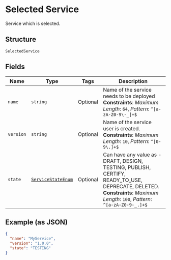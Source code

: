 
# Selected Service

Service which is selected.

## Structure

`SelectedService`

## Fields

| Name | Type | Tags | Description |
|  --- | --- | --- | --- |
| `name` | `string` | Optional | Name of the service needs to be deployed<br>**Constraints**: *Maximum Length*: `64`, *Pattern*: `^[a-zA-Z0-9\-_]+$` |
| `version` | `string` | Optional | Name of the service user is created.<br>**Constraints**: *Maximum Length*: `10`, *Pattern*: `^[0-9\.]+$` |
| `state` | [`ServiceStateEnum`](../../doc/models/service-state-enum.md) | Optional | Can have any value as - DRAFT, DESIGN, TESTING, PUBLISH, CERTIFY, READY_TO_USE, DEPRECATE, DELETED.<br>**Constraints**: *Maximum Length*: `100`, *Pattern*: `^[a-zA-Z0-9-_.]+$` |

## Example (as JSON)

```json
{
  "name": "MyService",
  "version": "1.0.0",
  "state": "TESTING"
}
```

